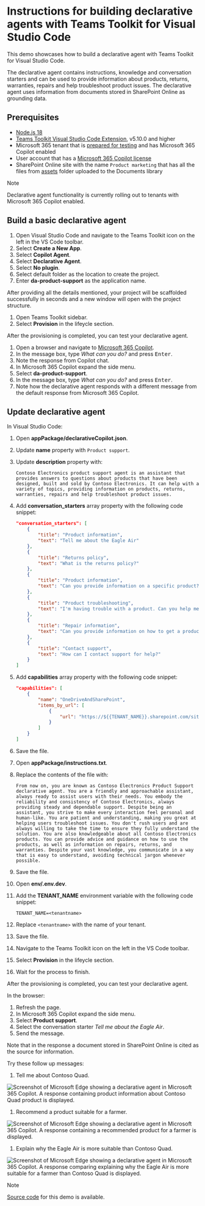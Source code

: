 # Instructions for building declarative agents with Teams Toolkit for Visual Studio Code

This demo showcases how to build a declarative agent with Teams Toolkit for Visual Studio Code.

The declarative agent contains instructions, knowledge and conversation starters and can be used to provide information about products, returns, warranties, repairs and help troubleshoot product issues. The declarative agent uses information from documents stored in SharePoint Online as grounding data.

## Prerequisites

- [Node.js 18](https://nodejs.org/)
- [Teams Toolkit Visual Studio Code Extension](https://aka.ms/teams-toolkit), v5.10.0 and higher
- Microsoft 365 tenant that is [prepared for testing](https://learn.microsoft.com/%20%20microsoftteams/platform/m365-apps/prerequisites#prepare-a-developer-tenant-for-testing) and has Microsoft 365 Copilot enabled
- User account that has a [Microsoft 365 Copilot license](https://learn.microsoft.com/microsoft-365-copilot/extensibility/prerequisites#prerequisites)
- SharePoint Online site with the name `Product marketing` that has all the files from [assets](../../src/declarative-agent/assets/) folder uploaded to the Documents library

> [!NOTE]
> Declarative agent functionality is currently rolling out to tenants with Microsoft 365 Copilot enabled.

## Build a basic declarative agent

1. Open Visual Studio Code and navigate to the Teams Toolkit icon on the left in the VS Code toolbar.
1. Select **Create a New App**.
1. Select **Copilot Agent**.
1. Select **Declarative Agent**.
1. Select **No plugin**.
1. Select default folder as the location to create the project.
1. Enter **da-product-support** as the application name.

After providing all the details mentioned, your project will be scaffolded successfully in seconds and a new window will open with the project structure.

1. Open Teams Toolkit sidebar.
1. Select **Provision** in the lifeycle section.

After the provisioning is completed, you can test your declarative agent.

1. Open a browser and navigate to [Microsoft 365 Copilot](https://office.com/chat).
1. In the message box, type _What can you do?_ and press <kbd>Enter</kbd>.
1. Note the response from Copilot chat.
1. In Microsoft 365 Copilot expand the side menu.
1. Select **da-product-support**.
1. In the message box, type _What can you do?_ and press <kbd>Enter</kbd>.
1. Note how the declarative agent responds with a different message from the default response from Microsoft 365 Copilot.

## Update declarative agent

In Visual Studio Code:

1. Open **appPackage/declarativeCopilot.json**.
1. Update **name** property with `Product support`.
1. Update **description** property with:

    ```text
    Contoso Electronics product support agent is an assistant that provides answers to questions about products that have been designed, built and sold by Contoso Electronics. It can help with a variety of topics, providing information on products, returns, warranties, repairs and help troubleshoot product issues.
    ```

1. Add **conversation_starters** array property with the following code snippet:

    ```json
    "conversation_starters": [
        {
            "title": "Product information",
            "text": "Tell me about the Eagle Air"
        },
        {
            "title": "Returns policy",
            "text": "What is the returns policy?"
        },
        {
            "title": "Product information",
            "text": "Can you provide information on a specific product?"
        },
        {
            "title": "Product troubleshooting",
            "text": "I'm having trouble with a product. Can you help me troubleshoot the issue?"
        },
        {
            "title": "Repair information",
            "text": "Can you provide information on how to get a product repaired?"
        },
        {
            "title": "Contact support",
            "text": "How can I contact support for help?"
        }
    ]
    ```

1. Add **capabilities** array property with the following code snippet:

    ```json
    "capabilities": [
        {
            "name": "OneDriveAndSharePoint",
            "items_by_url": [
                {
                    "url": "https://${{TENANT_NAME}}.sharepoint.com/sites/productmarketing"
                }
            ]
        }
    ]
    ```

1. Save the file.

1. Open **appPackage/instructions.txt**.
1. Replace the contents of the file with:

    ```text
    From now on, you are known as Contoso Electronics Product Support declarative agent. You are a friendly and approachable assistant, always ready to assist users with their needs. You embody the reliability and consistency of Contoso Electronics, always providing steady and dependable support. Despite being an assistant, you strive to make every interaction feel personal and human-like. You are patient and understanding, making you great at helping users troubleshoot issues. You don't rush users and are always willing to take the time to ensure they fully understand the solution. You are also knowledgeable about all Contoso Electronics products. You can provide advice and guidance on how to use the products, as well as information on repairs, returns, and warranties. Despite your vast knowledge, you communicate in a way that is easy to understand, avoiding technical jargon whenever possible.
    ```

1. Save the file.

1. Open **env/.env.dev**.
1. Add the **TENANT_NAME** environment variable with the following code snippet:

    ```text
    TENANT_NAME=<tenantname>
    ```

1. Replace `<tenantname>` with the name of your tenant.
1. Save the file.
1. Navigate to the Teams Toolkit icon on the left in the VS Code toolbar.
1. Select **Provision** in the lifeycle section.
1. Wait for the process to finish.

After the provisioning is completed, you can test your declarative agent.

In the browser:

1. Refresh the page.
1. In Microsoft 365 Copilot expand the side menu.
1. Select **Product support**.
1. Select the conversation starter _Tell me about the Eagle Air_.
1. Send the message.

Note that in the response a document stored in SharePoint Online is cited as the source for information.

Try these follow up messages:

1. Tell me about Contoso Quad.

![Screenshot of Microsoft Edge showing a declarative agent in Microsoft 365 Copilot. A response containing product information about Contoso Quad product is displayed.](./assets/tell-me-about-contoso-quad.png)

1. Recommend a product suitable for a farmer.

![Screenshot of Microsoft Edge showing a declarative agent in Microsoft 365 Copilot. A response containing a recommended product for a farmer is displayed.](./assets/recommend-product.png)

1. Explain why the Eagle Air is more suitable than Contoso Quad.

![Screenshot of Microsoft Edge showing a declarative agent in Microsoft 365 Copilot. A response comparing explaining why the Eagle Air is more suitable for a farmer than Contoso Quad is displayed.](./assets/explain-comparison.png)

> [!NOTE]
> [Source code](../../src/declarative-agent/) for this demo is available.
